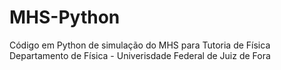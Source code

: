 # MHS-Python
Código em Python de simulação do MHS para Tutoria de Física
Departamento de Física - Univerisdade Federal de Juiz de Fora
